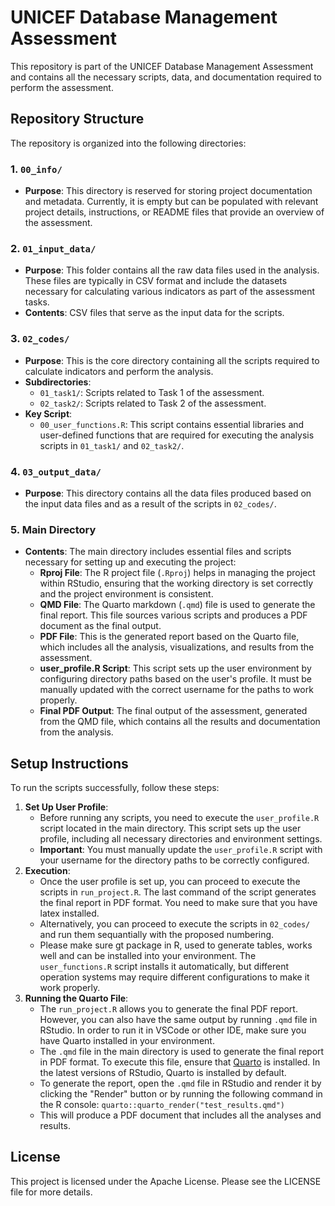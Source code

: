 # UNICEF Database Management Assessment

This repository is part of the UNICEF Database Management Assessment and contains all the necessary scripts, data, and documentation required to perform the assessment.

## Repository Structure

The repository is organized into the following directories:

### 1. `00_info/`

-   **Purpose**: This directory is reserved for storing project documentation and metadata. Currently, it is empty but can be populated with relevant project details, instructions, or README files that provide an overview of the assessment.

### 2. `01_input_data/`

-   **Purpose**: This folder contains all the raw data files used in the analysis. These files are typically in CSV format and include the datasets necessary for calculating various indicators as part of the assessment tasks.
-   **Contents**: CSV files that serve as the input data for the scripts.

### 3. `02_codes/`

-   **Purpose**: This is the core directory containing all the scripts required to calculate indicators and perform the analysis.
-   **Subdirectories**:
    -   `01_task1/`: Scripts related to Task 1 of the assessment.
    -   `02_task2/`: Scripts related to Task 2 of the assessment.
-   **Key Script**:
    -   `00_user_functions.R`: This script contains essential libraries and user-defined functions that are required for executing the analysis scripts in `01_task1/` and `02_task2/`.

### 4. `03_output_data/`

-   **Purpose**: This directory contains all the data files produced based on the input data files and as a result of the scripts in `02_codes/`.

### 5. Main Directory

-   **Contents**: The main directory includes essential files and scripts necessary for setting up and executing the project:
    -   **Rproj File**: The R project file (`.Rproj`) helps in managing the project within RStudio, ensuring that the working directory is set correctly and the project environment is consistent.
    -   **QMD File**: The Quarto markdown (`.qmd`) file is used to generate the final report. This file sources various scripts and produces a PDF document as the final output.
    -   **PDF File**: This is the generated report based on the Quarto file, which includes all the analysis, visualizations, and results from the assessment.
    -   **user_profile.R Script**: This script sets up the user environment by configuring directory paths based on the user's profile. It must be manually updated with the correct username for the paths to work properly.
    -   **Final PDF Output**: The final output of the assessment, generated from the QMD file, which contains all the results and documentation from the analysis.

## Setup Instructions

To run the scripts successfully, follow these steps:

1.  **Set Up User Profile**:
    -   Before running any scripts, you need to execute the `user_profile.R` script located in the main directory. This script sets up the user profile, including all necessary directories and environment settings.
    -   **Important**: You must manually update the `user_profile.R` script with your username for the directory paths to be correctly configured.
2.  **Execution**:
    -   Once the user profile is set up, you can proceed to execute the scripts in `run_project.R`. The last command of the script generates the final report in PDF format. You need to make sure that you have latex installed.
    -   Alternatively, you can proceed to execute the scripts in `02_codes/` and run them sequantially with the proposed numbering.
    -   Please make sure gt package in R, used to generate tables, works well and can be installed into your environment. The `user_functions.R` script installs it automatically, but different operation systems may require different configurations to make it work properly.
3.  **Running the Quarto File**:
    -   The `run_project.R` allows you to generate the final PDF report. However, you can also have the same output by running `.qmd` file in RStudio. In order to run it in VSCode or other IDE, make sure you have Quarto installed in your environment.
    -   The `.qmd` file in the main directory is used to generate the final report in PDF format. To execute this file, ensure that [Quarto](https://quarto.org/) is installed. In the latest versions of RStudio, Quarto is installed by default.
    -   To generate the report, open the `.qmd` file in RStudio and render it by clicking the "Render" button or by running the following command in the R console: `quarto::quarto_render("test_results.qmd")`
    -   This will produce a PDF document that includes all the analyses and results.

## License

This project is licensed under the Apache License. Please see the LICENSE file for more details.
